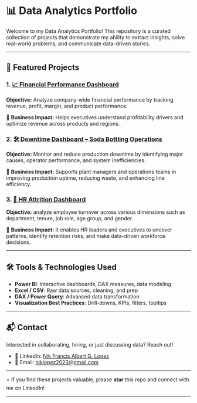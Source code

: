 # 📊 Data Analytics Portfolio

Welcome to my Data Analytics Portfolio! This repository is a curated collection of projects that demonstrate my ability to extract insights, solve real-world problems, and communicate data-driven stories.

---

## 📂 Featured Projects

### 1. [📈 Financial Performance Dashboard](https://github.com/niklopez-analytics/Data_Analytics_Portfolio/blob/main/Projects/Financial_Performance_Analysis/README.md)
**Objective:** Analyze company-wide financial performance by tracking revenue, profit, margin, and product performance.

📌 **Business Impact:** Helps executives understand profitability drivers and optimize revenue across products and regions.


### 2. [🛠️ Downtime Dashboard – Soda Bottling Operations](https://github.com/niklopez-analytics/Data_Analytics_Portfolio/blob/main/Projects/Downtime_Analysis/README.md)
**Objective:** Monitor and reduce production downtime by identifying major causes, operator performance, and system inefficiencies.

📌 **Business Impact:** Supports plant managers and operations teams in improving production uptime, reducing waste, and enhancing line efficiency.

### 3. [👥 HR Attrition Dashboard](https://github.com/niklopez-analytics/Data_Analytics_Portfolio/blob/main/Projects/HR_Attrition_Analysis/README.md)
**Objective:** analyze employee turnover across various dimensions such as department, tenure, job role, age group, and gender. 

📌 **Business Impact:** It enables HR leaders and executives to uncover patterns, identify retention risks, and make data-driven workforce decisions.


---


## 🛠️ Tools & Technologies Used

- **Power BI**: Interactive dashboards, DAX measures, data modeling
- **Excel / CSV**: Raw data sources, cleaning, and prep
- **DAX / Power Query**: Advanced data transformation
- **Visualization Best Practices**: Drill-downs, KPIs, filters, tooltips

---

## 📬 Contact

Interested in collaborating, hiring, or just discussing data? Reach out!

- 💼 LinkedIn: [Nik Francis Albert G. Lopez](https://www.linkedin.com/in/nik-francis-albert-l-41b104216/)
- 📧 Email: niklopez2023@gmail.com

---

⭐ If you find these projects valuable, please **star** this repo and connect with me on LinkedIn!

---

